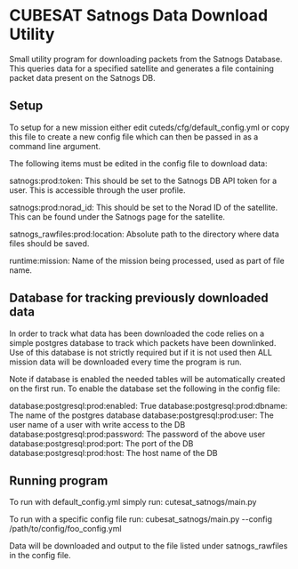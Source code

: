 # CUBESAT Satnogs Data Download Utility

Small utility program for downloading packets from the Satnogs Database. This queries data for a specified satellite 
and generates a file containing packet data present on the Satnogs DB.

## Setup

To setup for a new mission either edit cuteds/cfg/default_config.yml or copy 
this file to create a new config file which can then be passed in as a command line argument.

The following items must be edited in the config file to download data:

satnogs:prod:token: This should be set to the Satnogs DB API token for a user. This is accessible through the user profile.

satnogs:prod:norad_id: This should be set to the Norad ID of the satellite. This can be found under the Satnogs page for the satellite.

satnogs_rawfiles:prod:location: Absolute path to the directory where data files should be saved.

runtime:mission: Name of the mission being processed, used as part of file name.

## Database for tracking previously downloaded data

In order to track what data has been downloaded the code relies on a simple postgres database to track 
which packets have been downlinked. Use of this database is not strictly required but if it is not used then 
ALL mission data will be downloaded every time the program is run.

Note if database is enabled the needed tables will be automatically created on the first run.
To enable the database set the following in the config file:

database:postgresql:prod:enabled: True
database:postgresql:prod:dbname: The name of the postgres database
database:postgresql:prod:user: The user name of a user with write access to the DB
database:postgresql:prod:password: The password of the above user
database:postgresql:prod:port: The port of the DB
database:postgresql:prod:host: The host name of the DB

## Running program

To run with default_config.yml simply run: 
cutesat_satnogs/main.py

To run with a specific config file run:
cubesat_satnogs/main.py --config /path/to/config/foo_config.yml

Data will be downloaded and output to the file listed under satnogs_rawfiles in the config file.